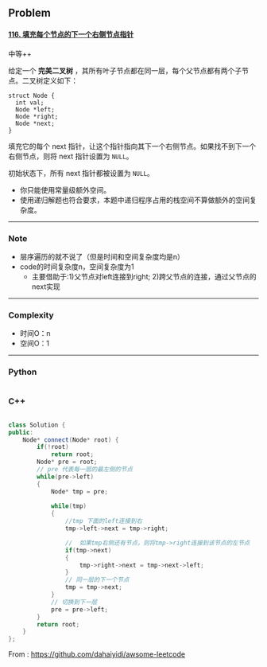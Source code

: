 ## Problem

#### [116. 填充每个节点的下一个右侧节点指针](https://leetcode-cn.com/problems/populating-next-right-pointers-in-each-node/)

中等++

给定一个 **完美二叉树** ，其所有叶子节点都在同一层，每个父节点都有两个子节点。二叉树定义如下：

```
struct Node {
  int val;
  Node *left;
  Node *right;
  Node *next;
}
```

填充它的每个 next 指针，让这个指针指向其下一个右侧节点。如果找不到下一个右侧节点，则将 next 指针设置为 `NULL`。

初始状态下，所有 next 指针都被设置为 `NULL`。

- 你只能使用常量级额外空间。
- 使用递归解题也符合要求，本题中递归程序占用的栈空间不算做额外的空间复杂度。

------

### Note

- 层序遍历的就不说了（但是时间和空间复杂度均是n）
- code的时间复杂度n，空间复杂度为1
  - 主要借助于:1)父节点对left连接到right; 2)跨父节点的连接，通过父节点的next实现


------

### Complexity

- 时间O：n
- 空间O：1

------

### Python

```python

```

### C++

```C++

class Solution {
public:
    Node* connect(Node* root) {
        if(!root)
            return root;
        Node* pre = root;
        // pre 代表每一层的最左侧的节点
        while(pre->left)
        {
            Node* tmp = pre;
            
            while(tmp)
            {
                //tmp 下面的left连接到右
                tmp->left->next = tmp->right;

                //  如果tmp右侧还有节点，则将tmp->right连接到该节点的左节点
                if(tmp->next)
                {
                    tmp->right->next = tmp->next->left;
                }
                // 同一层的下一个节点
                tmp = tmp->next;
            }
            // 切换到下一层
            pre = pre->left;
        }
        return root;
    }
};
```



From : https://github.com/dahaiyidi/awsome-leetcode
